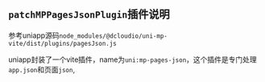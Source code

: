 ## `patchMPPagesJsonPlugin`插件说明
参考uniapp源码`node_modules/@dcloudio/uni-mp-vite/dist/plugins/pagesJson.js`

uniapp封装了一个vite插件，name为`uni:mp-pages-json`，这个插件是专门处理`app.json`和页面`json`,